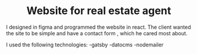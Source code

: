 <p align="center">
  
</p>
<h1 align="center">
 Website for real estate agent
</h1>

I designed in figma and programmed the website in react. The client wanted the site to be simple and have a contact form , which he cared most about.

I used the following technologies:
-gatsby
-datocms
-nodemailer
